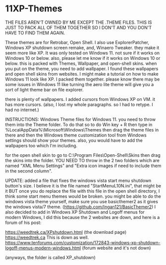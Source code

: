 # 11XP-Themes

THE FILES AREN'T OWNED BY ME EXCEPT THE .THEME FILES. THIS IS JUST TO PACK ALL OF THEM TOGETHER SO I DON'T AND YOU DON'T HAVE TO FIND THEM AGAIN.

These themes are for Retrobar, Open Shell. I also use ExplorerPatcher, Windows XP shutdown screen remake, and, Winaero Tweaker. they make it seem more like XP. It was only tested on Windows 11. not sure if it works on Windows 10 or below.
also, please let me know if it works on Windows 10 or below. this is packed with Themes, Wallpaper, and open-shell skins. when you put on the theme, you need to add wallpaper.
I found these wallpapers and open shell skins from websites. I might make a tutorial on how to make Windows 11 look like XP.
I packed them together. please know there may be some issues in Windows 11 like turning the aero lite theme will give you a sort of light theme bar on file explorer.

there is plenty of wallpapers.
I added cursors from Windows XP on VM. it has more cursors.
(also, I lost my whole paragraphs. so I had to retype. I had no internet.)

INSTRUCTIONS:
Windows Theme files for Windows 11. you need to throw them into the Theme folder. To do that so to do Win key + R then type in %LocalAppData%\Microsoft\Windows\Themes
then drag the theme files in there and then the Windows theme customization tool from Windows settings should show your themes. also, you would have to add the wallpapers too which I'm including.

for the open shell skin to go to C:\Program Files\Open-Shell\Skins then drag the skins into the folder. YOU NEED TO throw in the 2 two folders which are named "XML Menu Settings" and "Extra icon  images if need to include them in the second column".

UPDATE: added a file that fixes the windows vista start menu shutdown button's size. I believe it is the file named "StartMenuL10N.ini", that might be it BUT once you do replace the file with this file in the open shell directory, I think some start menu themes would be broken. you might be able to do the windows vista theme yourself, make sure you use basicthemer2 as it gives the windows vista/7 theme. (https://github.com/Ingan121/BasicThemer2) I also decided to add in Windows XP Shutdown and Logoff menus for modern Windows, I did this because the 2 websites are down, and here is a forum of his post:

https://weedtrek.ca/XPshutdown.html (the download page)
https://weedtrek.ca This is down as well.
https://www.tenforums.com/customization/172843-windows-xp-shutdown-logoff-menus-modern-windows.html (forum website and it's not down)

(anyways, the folder is called XP_shutdown)
